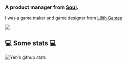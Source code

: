 <h3>A product manager from <a href="">Soul</a>.</h3>

I was a game maker and game designer from <a href="https://www.lilith.com/?locale=en-US">Lilith Games</a>
  
![](https://user-images.githubusercontent.com/4829591/120153673-94239000-c221-11eb-9d00-25f5daf7f26f.png)
  
<h2>💻 Some stats 💻</h2>
  
![Yen's github stats](https://github-readme-stats.vercel.app/api?username=free-yenyuan&show_icons=true&title_color=fff&icon_color=79ff97&text_color=9f9f9f&bg_color=151515)
